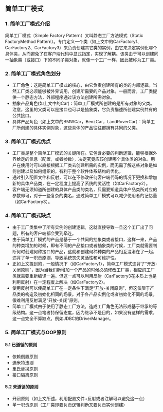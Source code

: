 ## 简单工厂模式

### 1. 简单工厂模式介绍
简单工厂模式（Simple Factory Pattern）又叫静态工厂方法模式（Static FactoryMethod Pattern）。专门定义一个类（如上文中的CarFactory1、CarFactory2、CarFactory3）来负责创建其它类的实例，由它来决定实例化哪个具体类，从而避免了在客户端代码中显式指定，实现了解耦。该类由于可以创建同一抽象类（或接口）下的不同子类对象，就像一个工厂一样，因此被称为工厂类。

### 2. 简单工厂模式角色划分
* 工厂角色：这是简单工厂模式的核心，由它负责创建所有的类的内部逻辑。当然工厂类必须能够被外界调用，创建所需要的产品对象。一般而言，工厂类提供一个静态方法，外部程序通过该方法创建所需对象。
* 抽象产品角色(如上文中的Car)：简单工厂模式所创建的是所有对象的父类。注意，这里的父类可以是接口也可以是抽象类，它负责描述所创建实例共有的公共接口。
* 具体产品角色（如上文中的BMWCar，BenzCar，LandRoverCar）：简单工厂所创建的具体实例对象，这些具体的产品往往都拥有共同的父类。

### 3. 简单工厂模式优点
* 工厂类是整个简单工厂模式的关键所在。它包含必要的判断逻辑，能够根据外界给定的信息（配置，或者参数），决定究竟应该创建哪个具体类的对象。用户在使用时可以直接根据工厂类去创建所需的实例，而无需了解这些对象是如何创建以及如何组织的。有利于整个软件体系结构的优化。
* 通过引入配置文件和反射，可以在不修改任何客户端代码的情况下更换和增加新的具体产品类，在一定程度上提高了系统的灵活性（如CarFactory2）。
* 客户端无须知道所创建的具体产品类的类名，只需要知道具体产品类所对应的参数即可，对于一些复杂的类名，通过简单工厂模式可以减少使用者的记忆量（如CarFactory3）。

### 4. 简单工厂模式缺点
* 由于工厂类集中了所有实例的创建逻辑，这就直接导致一旦这个工厂出了问题，所有的客户端都会受到牵连。
* 由于简单工厂模式的产品是基于一个共同的抽象类或者接口，这样一来，产品的种类增加的时候，即有不同的产品接口或者抽象类的时候，工厂类就需要判断何时创建何种接口的产品，这就和创建何种种类的产品相互混淆在了一起，违背了单一职责原则，导致系统丧失灵活性和可维护性。
* 正如上文提到的，一般情况下（如CarFactory1），简单工厂模式违背了“开放-关闭原则”，因为当我们新增加一个产品的时候必须修改工厂类，相应的工厂类就需要重新编译一遍。但这一点可以利用反射（CarFactory3在本质上也是利用反射）在一定程度上解决（如CarFactory2）。
* 使用反射可以使简单工厂在一定条件下满足“开放-关闭原则”，但这仅限于产品类的构造及初始化相同的场景。对于各产品实例化或者初始化不同的场景，很难利用反射满足“开放-关闭”原则。
* 简单工厂模式由于使用了静态工厂方法，造成工厂角色无法形成基于继承的等级结构。这一点笔者持保留态度，因为继承不是目的，如果没有这样的需求，这一点完全不算缺点，例如JDBC的DriverManager。

### 5. 简单工厂模式与OOP原则
#### 5.1 已遵循的原则
* 依赖倒置原则
* 迪米特法则
* 里氏替换原则
* 接口隔离原则
#### 5.2 未遵循的原则
* 开闭原则（如上文所述，利用配置文件+反射或者注解可以避免这一点）
* 单一职责原则（工厂类即要负责逻辑判断又要负责实例创建）